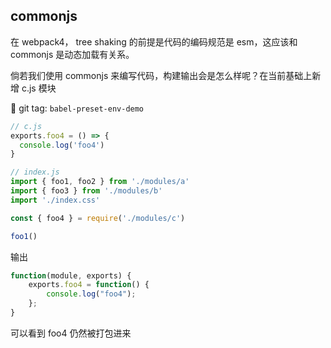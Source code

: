 ## commonjs

在 webpack4， tree shaking 的前提是代码的编码规范是 esm，这应该和 commonjs 是动态加载有关系。

倘若我们使用 commonjs 来编写代码，构建输出会是怎么样呢？在当前基础上新增 c.js 模块

:bookmark: git tag: `babel-preset-env-demo`

```js
// c.js
exports.foo4 = () => {
  console.log('foo4')
}

// index.js
import { foo1, foo2 } from './modules/a'
import { foo3 } from './modules/b'
import './index.css'

const { foo4 } = require('./modules/c')

foo1()
```

输出

```js
function(module, exports) {
    exports.foo4 = function() {
        console.log("foo4");
    };
}
```

可以看到 foo4 仍然被打包进来
